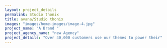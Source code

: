 ```yaml
---
layout: project_details
permalink: Studio thonix
title: avana/Studio thonix
images: "images/home-images/image-4.jpg"
project_name: "A Brand "
project_agency_name: "new Agency"
project_details: "Over 40,000 customers use our themes to power their"
---
```

